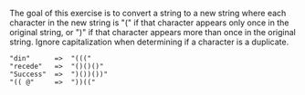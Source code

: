 The goal of this exercise is to convert a string to a new string where each character in the new string is "(" if that character appears only once in the original string, or ")" if that character appears more than once in the original string. Ignore capitalization when determining if a character is a duplicate.

    "din"      =>  "((("
    "recede"   =>  "()()()"
    "Success"  =>  ")())())"
    "(( @"     =>  "))((" 
